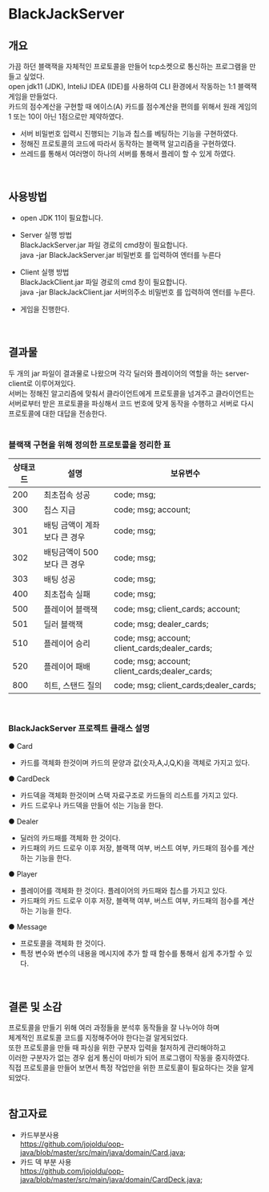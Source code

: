 # BlackJackServer
## 개요
가끔 하던 블랙잭을 자체적인 프로토콜을 만들어 tcp소켓으로 통신하는 프로그램을  만들고 싶었다.
<br>
open jdk11 (JDK), InteliJ IDEA (IDE)를 사용하여 CLI 환경에서 작동하는 1:1 블랙잭 게임을 만들었다.<br>
카드의 점수계산을 구현할 때 에이스(A) 카드를 점수계산을 편의를 위해서 원래 게임의 1 또는 10이 아닌 1점으로만 제약하였다. <br>

* 서버 비밀번호 입력시 진행되는 기능과 칩스를 베팅하는 기능을 구현하였다.
* 정해진 프로토콜의 코드에 따라서 동작하는 블랙잭 알고리즘을 구현하였다.
* 쓰레드를 통해서 여러명이 하나의 서버를 통해서 플레이 할 수 있게 하였다.
<br>

## 사용방법

* open JDK 11이 필요합니다.

* Server 실행 방법<br>
BlackJackServer.jar 파일 경로의 cmd창이 필요합니다.<br>
java -jar BlackJackServer.jar 비밀번호  를 입력하여 엔터를 누른다

* Client 실행 방법<br>
BlackJackClient.jar 파일 경로의 cmd 창이 필요합니다.<br>
java -jar BlackJackClient.jar 서버의주소 비밀번호 를 입력하여 엔터를 누른다.<br>

* 게임을 진행한다.

<br>

## 결과물
두 개의 jar 파일이 결과물로 나왔으며 각각 딜러와 플레이어의 역할을 하는 server-client로 이루어져있다.<br>
서버는 정해진 알고리즘에 맞춰서 클라이언트에게 프로토콜을 넘겨주고 클라이언트는 서버로부터 받은 프로토콜을 파싱해서 코드 번호에 맞게 동작을 수행하고 서버로 다시 프로토콜에 대한 대답을 전송한다.<br><br>

### 블랙잭 구현을 위해 정의한 프로토콜을 정리한 표<br>
상태코드|설명|보유변수
---|---|---|
200|최초접속 성공| code; msg;
300|칩스 지급| code; msg; account;
301|배팅 금액이 계좌보다 큰 경우| code; msg;
302|배팅금액이 500 보다 큰 경우| code; msg;
303|배팅 성공| code; msg;
400|최초접속 실패| code; msg;
500|플레이어 블랙잭| code; msg; client_cards; account;
501|딜러 블랙잭| code; msg; dealer_cards;
510|플레이어 승리| code; msg; account; client_cards;dealer_cards;
520|플레이어 패배| code; msg; account; client_cards;dealer_cards;
800|히트, 스탠드 질의| code; msg; client_cards;dealer_cards;
<br>

### BlackJackServer 프로젝트 클래스 설명
● Card 
 - 카드를 객체화 한것이며 카드의 문양과 값(숫자,A,J,Q,K)을 객체로 가지고 있다.

● CardDeck
 - 카드덱을 객체화 한것이며 스택 자료구조로 카드들의 리스트를 가지고 있다.
 - 카드 드로우나 카드덱을 만들어 섞는 기능을 한다.

● Dealer
 - 딜러의 카드패를 객체화 한 것이다. 
 - 카드패의 카드 드로우 이후 저장, 블랙잭 여부, 버스트 여부, 카드패의 점수를    계산하는 기능을 한다.

● Player
 - 플레이어를 객체화 한 것이다. 플레이어의 카드패와 칩스를 가지고 있다.
 - 카드패의 카드 드로우 이후 저장, 블랙잭 여부, 버스트 여부, 카드패의 점수를 계산하는 기능을 
 한다.

 ● Message
 - 프로토콜을 객체화 한 것이다. 
 - 특정 변수와 변수의 내용을 메시지에 추가 할 때 함수를 통해서 쉽게 추가할 수 있다.
<br>

 ## 결론 및 소감
 프로토콜을 만들기 위해 여러 과정들을 분석후 동작들을 잘 나누어야 하며<br>
  체계적인 프로토콜 코드를 지정해주어야 한다는걸 알게되었다.<br>
또한 프로토콜을 만들 때 파싱을 위한 구분자 입력을 철저하게 관리해야하고<br>
 이러한 구분자가 없는 경우 쉽게 통신이 마비가 되어 프로그램이 작동을 중지하였다.<br>
직접 프로토콜을 만들어 보면서 특정 작업만을 위한 프로토콜이 필요하다는 것을 알게 되었다.<br>
<br>

## 참고자료
* 카드부분사용<br> 
https://github.com/jojoldu/oop-java/blob/master/src/main/java/domain/Card.java;
* 카드 덱 부분 사용 <br>
https://github.com/jojoldu/oop-java/blob/master/src/main/java/domain/CardDeck.java;
